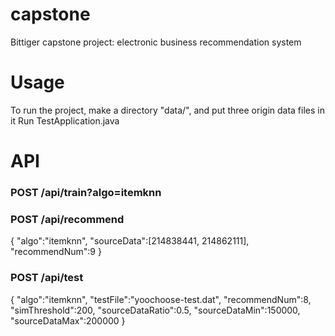 # capstone
Bittiger capstone project: electronic business recommendation system

# Usage
To run the project, make a directory "data/", and put three origin data files in it
Run TestApplication.java

# API
### POST /api/train?algo=itemknn
### POST /api/recommend
{
	"algo":"itemknn",
	"sourceData":[214838441, 214862111],
	"recommendNum":9
}

### POST /api/test
{
	"algo":"itemknn",
	"testFile":"yoochoose-test.dat",
	"recommendNum":8,
	"simThreshold":200,
    "sourceDataRatio":0.5,
    "sourceDataMin":150000,
    "sourceDataMax":200000
}
